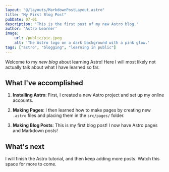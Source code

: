 ```yaml
---
layout: "@/layouts/MarkdownPostLayout.astro"
title: "My First Blog Post"
pubDate: 07-01
description: 'This is the first post of my new Astro blog.'
author: 'Astro Learner'
image:
    url: /public/pic.jpeg
    alt: 'The Astro logo on a dark background with a pink glow.'
tags: ["astro", "blogging", "learning in public"]
---
```


Welcome to my _new blog_ about learning Astro! Here I will most likely not actually talk about what I have learned so far.

## What I've accomplished

1. **Installing Astro**: First, I created a new Astro project and set up my online accounts.

2. **Making Pages**: I then learned how to make pages by creating new `.astro` files and placing them in the `src/pages/` folder.

3. **Making Blog Posts**: This is my first blog post! I now have Astro pages and Markdown posts!

## What's next

I will finish the Astro tutorial, and then keep adding more posts. Watch this space for more to come.